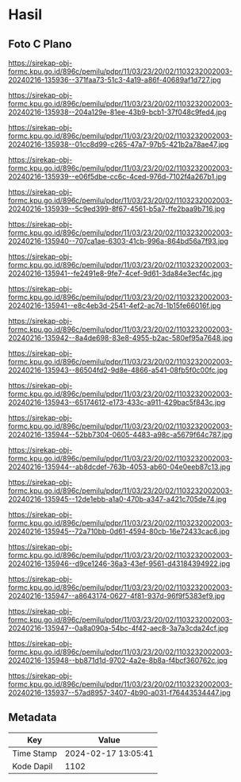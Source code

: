 # Hasil

## Foto C Plano

https://sirekap-obj-formc.kpu.go.id/896c/pemilu/pdpr/11/03/23/20/02/1103232002003-20240216-135936--371faa73-51c3-4a19-a86f-40689af1d727.jpg

https://sirekap-obj-formc.kpu.go.id/896c/pemilu/pdpr/11/03/23/20/02/1103232002003-20240216-135938--204a129e-81ee-43b9-bcb1-37f048c9fed4.jpg

https://sirekap-obj-formc.kpu.go.id/896c/pemilu/pdpr/11/03/23/20/02/1103232002003-20240216-135938--01cc8d99-c265-47a7-97b5-421b2a78ae47.jpg

https://sirekap-obj-formc.kpu.go.id/896c/pemilu/pdpr/11/03/23/20/02/1103232002003-20240216-135939--e06f5dbe-cc6c-4ced-976d-7102f4a267b1.jpg

https://sirekap-obj-formc.kpu.go.id/896c/pemilu/pdpr/11/03/23/20/02/1103232002003-20240216-135939--5c9ed399-8f67-4561-b5a7-ffe2baa9b716.jpg

https://sirekap-obj-formc.kpu.go.id/896c/pemilu/pdpr/11/03/23/20/02/1103232002003-20240216-135940--707ca1ae-6303-41cb-996a-864bd56a7f93.jpg

https://sirekap-obj-formc.kpu.go.id/896c/pemilu/pdpr/11/03/23/20/02/1103232002003-20240216-135941--fe2491e8-9fe7-4cef-9d61-3da84e3ecf4c.jpg

https://sirekap-obj-formc.kpu.go.id/896c/pemilu/pdpr/11/03/23/20/02/1103232002003-20240216-135941--e8c4eb3d-2541-4ef2-ac7d-1b15fe66016f.jpg

https://sirekap-obj-formc.kpu.go.id/896c/pemilu/pdpr/11/03/23/20/02/1103232002003-20240216-135942--8a4de698-83e8-4955-b2ac-580ef95a7648.jpg

https://sirekap-obj-formc.kpu.go.id/896c/pemilu/pdpr/11/03/23/20/02/1103232002003-20240216-135943--86504fd2-9d8e-4866-a541-08fb5f0c00fc.jpg

https://sirekap-obj-formc.kpu.go.id/896c/pemilu/pdpr/11/03/23/20/02/1103232002003-20240216-135943--65174612-e173-433c-a911-429bac5f843c.jpg

https://sirekap-obj-formc.kpu.go.id/896c/pemilu/pdpr/11/03/23/20/02/1103232002003-20240216-135944--52bb7304-0605-4483-a98c-a5679f64c787.jpg

https://sirekap-obj-formc.kpu.go.id/896c/pemilu/pdpr/11/03/23/20/02/1103232002003-20240216-135944--ab8dcdef-763b-4053-ab60-04e0eeb87c13.jpg

https://sirekap-obj-formc.kpu.go.id/896c/pemilu/pdpr/11/03/23/20/02/1103232002003-20240216-135945--12de1ebb-a1a0-470b-a347-a421c705de74.jpg

https://sirekap-obj-formc.kpu.go.id/896c/pemilu/pdpr/11/03/23/20/02/1103232002003-20240216-135945--72a710bb-0d61-4594-80cb-16e72433cac6.jpg

https://sirekap-obj-formc.kpu.go.id/896c/pemilu/pdpr/11/03/23/20/02/1103232002003-20240216-135946--d9ce1246-36a3-43ef-9561-d43184394922.jpg

https://sirekap-obj-formc.kpu.go.id/896c/pemilu/pdpr/11/03/23/20/02/1103232002003-20240216-135947--a8643174-0627-4f81-937d-96f9f5383ef9.jpg

https://sirekap-obj-formc.kpu.go.id/896c/pemilu/pdpr/11/03/23/20/02/1103232002003-20240216-135947--0a8a090a-54bc-4f42-aec8-3a7a3cda24cf.jpg

https://sirekap-obj-formc.kpu.go.id/896c/pemilu/pdpr/11/03/23/20/02/1103232002003-20240216-135948--bb871d1d-9702-4a2e-8b8a-f4bcf360762c.jpg

https://sirekap-obj-formc.kpu.go.id/896c/pemilu/pdpr/11/03/23/20/02/1103232002003-20240216-135937--57ad8957-3407-4b90-a031-f76443534447.jpg


## Metadata

| Key        | Value               |
| ---------- | ------------------- |
| Time Stamp | 2024-02-17 13:05:41 |
| Kode Dapil | 1102                |



